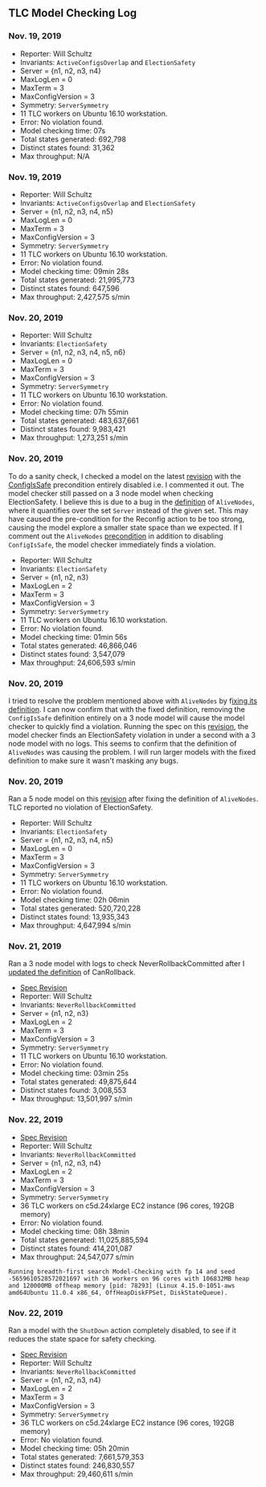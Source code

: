 ## TLC Model Checking Log

### Nov. 19, 2019

- Reporter: Will Schultz
- Invariants: `ActiveConfigsOverlap` and `ElectionSafety`
- Server = {n1, n2, n3, n4}
- MaxLogLen = 0
- MaxTerm = 3
- MaxConfigVersion = 3
- Symmetry: `ServerSymmetry`
- 11 TLC workers on Ubuntu 16.10 workstation.
- Error: No violation found.
- Model checking time: 07s
- Total states generated: 692,798
- Distinct states found: 31,362
- Max throughput: N/A

### Nov. 19, 2019

- Reporter: Will Schultz
- Invariants: `ActiveConfigsOverlap` and `ElectionSafety`
- Server = {n1, n2, n3, n4, n5}
- MaxLogLen = 0
- MaxTerm = 3
- MaxConfigVersion = 3
- Symmetry: `ServerSymmetry`
- 11 TLC workers on Ubuntu 16.10 workstation.
- Error: No violation found.
- Model checking time: 09min 28s
- Total states generated: 21,995,773
- Distinct states found: 647,596
- Max throughput: 2,427,575 s/min

### Nov. 20, 2019

- Reporter: Will Schultz
- Invariants: `ElectionSafety`
- Server = {n1, n2, n3, n4, n5, n6}
- MaxLogLen = 0
- MaxTerm = 3
- MaxConfigVersion = 3
- Symmetry: `ServerSymmetry`
- 11 TLC workers on Ubuntu 16.10 workstation.
- Error: No violation found.
- Model checking time: 07h 55min
- Total states generated: 483,637,661
- Distinct states found: 9,983,421
- Max throughput: 1,273,251 s/min

### Nov. 20, 2019

To do a sanity check, I checked a model on the latest [revision](https://github.com/will62794/mongo-repl-reconfig/blob/1803cce1286dc476efbfcfb97380e6d455b04a00/MongoReplReconfig.tla) with the [ConfigIsSafe](https://github.com/will62794/mongo-repl-reconfig/blob/1803cce1286dc476efbfcfb97380e6d455b04a00/MongoReplReconfig.tla#L270) precondition entirely disabled i.e. I commented it out. The model checker still passed on a 3 node model when checking ElectionSafety. I believe this is due to a bug in the [definition](https://github.com/will62794/mongo-repl-reconfig/blob/1803cce1286dc476efbfcfb97380e6d455b04a00/MongoReplReconfig.tla#L90) of `AliveNodes`, where it quantifies over the set `Server` instead of the given set. This may have caused the pre-condition for the Reconfig action to be too strong, causing the model explore a smaller state space than we expected. If I comment out the `AliveNodes` [precondition](https://github.com/will62794/mongo-repl-reconfig/blob/1803cce1286dc476efbfcfb97380e6d455b04a00/MongoReplReconfig.tla#L275) in addition to disabling `ConfigIsSafe`, the model checker immediately finds a violation.

- Reporter: Will Schultz
- Invariants: `ElectionSafety`
- Server = {n1, n2, n3}
- MaxLogLen = 2
- MaxTerm = 3
- MaxConfigVersion = 3
- Symmetry: `ServerSymmetry`
- 11 TLC workers on Ubuntu 16.10 workstation.
- Error: No violation found.
- Model checking time: 01min 56s
- Total states generated: 46,866,046
- Distinct states found: 3,547,079
- Max throughput: 24,606,593 s/min

### Nov. 20, 2019

I tried to resolve the problem mentioned above with `AliveNodes` by f[ixing its definition](https://github.com/will62794/mongo-repl-reconfig/commit/75c4407258ef63b982ac5ea45c120330b19125df). I can now confirm that with the fixed definition, removing the `ConfigIsSafe` definition entirely on a 3 node model will cause the model checker to quickly find a violation. Running the spec on this [revision](https://github.com/will62794/mongo-repl-reconfig/blob/75c4407258ef63b982ac5ea45c120330b19125df/MongoReplReconfig.tla), the model checker finds an ElectionSafety violation in under a second with a 3 node model with no logs. This seems to confirm that the definition of `AliveNodes` was causing the problem. I will run larger models with the fixed definition to make sure it wasn't masking any bugs.

### Nov. 20, 2019

Ran a 5 node model on this [revision](https://github.com/will62794/mongo-repl-reconfig/tree/c66da514c1eac158d46b6becb7d18f643ca7538f) after fixing the definition of `AliveNodes`. TLC reported no violation of ElectionSafety.

- Reporter: Will Schultz
- Invariants: `ElectionSafety`
- Server = {n1, n2, n3, n4, n5}
- MaxLogLen = 0
- MaxTerm = 3
- MaxConfigVersion = 3
- Symmetry: `ServerSymmetry`
- 11 TLC workers on Ubuntu 16.10 workstation.
- Error: No violation found.
- Model checking time: 02h 06min
- Total states generated: 520,720,228
- Distinct states found: 13,935,343
- Max throughput: 4,647,994 s/min

### Nov. 21, 2019

Ran a 3 node model with logs to check NeverRollbackCommitted after I [updated the definition](https://github.com/will62794/mongo-repl-reconfig/commit/8a2f5dde4053d1db6a432a2989c99c3f6a8fe45f) of CanRollback.

- [Spec Revision](https://github.com/will62794/mongo-repl-reconfig/tree/8a2f5dde4053d1db6a432a2989c99c3f6a8fe45f) 
- Reporter: Will Schultz
- Invariants: `NeverRollbackCommitted`
- Server = {n1, n2, n3}
- MaxLogLen = 2
- MaxTerm = 3
- MaxConfigVersion = 3
- Symmetry: `ServerSymmetry`
- 11 TLC workers on Ubuntu 16.10 workstation.
- Error: No violation found.
- Model checking time: 03min 25s
- Total states generated: 49,875,644
- Distinct states found: 3,008,553
- Max throughput: 13,501,997 s/min

### Nov. 22, 2019

- [Spec Revision](https://github.com/will62794/mongo-repl-reconfig/tree/136f130876fff112090ef1243de2f80137117fbe) 
- Reporter: Will Schultz
- Invariants: `NeverRollbackCommitted`
- Server = {n1, n2, n3, n4}
- MaxLogLen = 2
- MaxTerm = 3
- MaxConfigVersion = 3
- Symmetry: `ServerSymmetry`
- 36 TLC workers on c5d.24xlarge EC2 instance (96 cores, 192GB memory)
- Error: No violation found.
- Model checking time: 08h 38min
- Total states generated: 11,025,885,594
- Distinct states found: 414,201,087
- Max throughput: 24,547,077 s/min

```
Running breadth-first search Model-Checking with fp 14 and seed -5659610528572021697 with 36 workers on 96 cores with 106832MB heap and 120000MB offheap memory [pid: 78293] (Linux 4.15.0-1051-aws amd64Ubuntu 11.0.4 x86_64, OffHeapDiskFPSet, DiskStateQueue).
```

### Nov. 22, 2019

Ran a model with the `ShutDown` action completely disabled, to see if it reduces the state space for safety checking.

- [Spec Revision](https://github.com/will62794/mongo-repl-reconfig/tree/136f130876fff112090ef1243de2f80137117fbe) 
- Reporter: Will Schultz
- Invariants: `NeverRollbackCommitted`
- Server = {n1, n2, n3, n4}
- MaxLogLen = 2
- MaxTerm = 3
- MaxConfigVersion = 3
- Symmetry: `ServerSymmetry`
- 36 TLC workers on c5d.24xlarge EC2 instance (96 cores, 192GB memory)
- Error: No violation found.
- Model checking time: 05h 20min
- Total states generated: 7,661,579,353
- Distinct states found: 246,830,557
- Max throughput: 29,460,611 s/min

